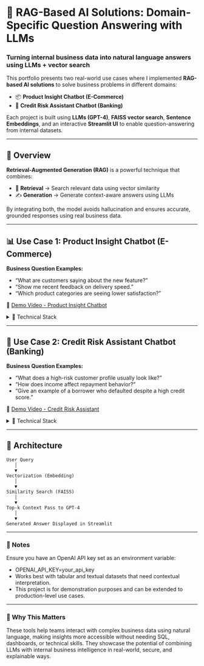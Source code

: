 # 🧠 RAG-Based AI Solutions: Domain-Specific Question Answering with LLMs

### Turning internal business data into natural language answers using LLMs + vector search

This portfolio presents two real-world use cases where I implemented **RAG-based AI solutions** to solve business problems in different domains:

- 📦 **Product Insight Chatbot (E-Commerce)**  
- 🧾 **Credit Risk Assistant Chatbot (Banking)**  

Each project is built using **LLMs (GPT-4)**, **FAISS vector search**, **Sentence Embeddings**, and an interactive **Streamlit UI** to enable question-answering from internal datasets.

---

## 🚀 Overview

**Retrieval-Augmented Generation (RAG)** is a powerful technique that combines:

- 🔎 **Retrieval** → Search relevant data using vector similarity  
- ✍️ **Generation** → Generate context-aware answers using LLMs  

By integrating both, the model avoids hallucination and ensures accurate, grounded responses using real business data.

---

## 📊 Use Case 1: Product Insight Chatbot (E-Commerce)

**Business Question Examples:**
- “What are customers saying about the new feature?”
- “Show me recent feedback on delivery speed.”
- “Which product categories are seeing lower satisfaction?”

🎥 [Demo Video - Product Insight Chatbot](https://drive.google.com/file/d/1j5xA_ewWbDlBO5gKWNzxMdP_MPedlmbL/view?usp=sharing)

<details>
<summary>🧠 Technical Stack</summary>

- Sentence Embedding: `paraphrase-MiniLM-L6-v2`  
- Vector Store: `FAISS`  
- LLM: `OpenAI GPT-4`  
- UI: `Streamlit`  
</details>

---

## 🧾 Use Case 2: Credit Risk Assistant Chatbot (Banking)

**Business Question Examples:**
- “What does a high-risk customer profile usually look like?”
- “How does income affect repayment behavior?”
- “Give an example of a borrower who defaulted despite a high credit score.”

🎥 [Demo Video - Credit Risk Assistant](https://drive.google.com/file/d/1a7ePYVpWQtAvHrWui9XdKmcyDnUmi0u3/view?usp=sharing)

<details>
<summary>🧠 Technical Stack</summary>

- Sentence Embedding: `paraphrase-MiniLM-L6-v2`  
- Vector Store: `FAISS`  
- LLM: `OpenAI GPT-4`  
- UI: `Streamlit`  
</details>

---

## 🧱 Architecture

```text
User Query
   │
   ▼
Vectorization (Embedding)
   │
   ▼
Similarity Search (FAISS)
   │
   ▼
Top-k Context Pass to GPT-4
   │
   ▼
Generated Answer Displayed in Streamlit
```
---
### 📌 Notes
Ensure you have an OpenAI API key set as an environment variable:

- OPENAI_API_KEY=your_api_key
- Works best with tabular and textual datasets that need contextual interpretation.
- This project is for demonstration purposes and can be extended to production-level use cases.

---
### 🚀 Why This Matters
These tools help teams interact with complex business data using natural language, making insights more accessible without needing SQL, dashboards, or technical skills.
They showcase the potential of combining LLMs with internal business intelligence in real-world, secure, and explainable ways.

